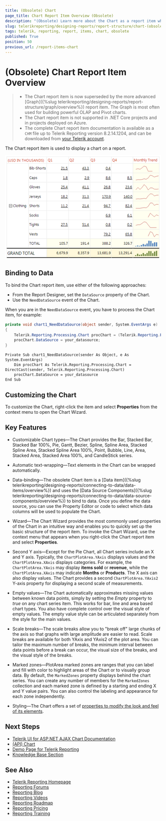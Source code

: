 ```yaml
---
title: (Obsolete) Chart
page_title: Chart Report Item Overview (Obsolete)
description: "(Obsolete) Learn more about the Chart as a report item when using Telerik Reporting. Consider using the Graph item instead."
slug: telerikreporting/designing-reports/report-structure/chart-(obsolete)
tags: telerik, reporting, report, items, chart, obsolete
published: True
position: 50
previous_url: /report-items-chart
---
```


# (Obsolete) Chart Report Item Overview

>* The Chart report item is now superseded by the more advanced [Graph]({%slug telerikreporting/designing-reports/report-structure/graph/overview%}) report item. The Graph is most often used for building powerful OLAP and Pivot charts. 
>* The Chart report item is not supported in .NET Core projects and in projects deployed on Azure. 
>* The complete Chart report item documentation is available as a `CHM` file up to Telerik Reporting version 8.2.14.1204, and can be downloaded from [your Telerik account](https://www.telerik.com/account/downloads/product-download?product=REPORTING).

The Chart report item is used to display a chart on a report. 

![Preview of the Obsolete Sparkline Chart](images/Graph/SparklineChart.png)

## Binding to Data

To bind the Chart report item, use either of the following approaches:

* From the Report Designer, set the `DataSource` property of the Chart.
* Use the `NeedDataSource` event of the Chart.

When you are in the `NeedDataSource` event, you have to process the Chart item, for example:

````C#
private void chart1_NeedDataSource(object sender, System.EventArgs e)
{
	Telerik.Reporting.Processing.Chart procChart = (Telerik.Reporting.Processing.Chart)sender;
	procChart.DataSource = your_datasource;
}
````
````VB.NET
Private Sub chart1_NeedDataSource(sender As Object, e As System.EventArgs)
	Dim procChart As Telerik.Reporting.Processing.Chart = DirectCast(sender, Telerik.Reporting.Processing.Chart)
	procChart.DataSource = your_datasource
End Sub
````

## Customizing the Chart 

To customize the Chart, right-click the item and select **Properties** from the context menu to open the Chart Wizard.

## Key Features

* Customizable Chart types&mdash;The Chart provides the Bar, Stacked Bar, Stacked Bar 100%, Pie, Gantt, Bezier, Spline, Spline Area, Stacked Spline Area, Stacked Spline Area 100%, Point, Bubble, Line, Area, Stacked Area, Stacked Area 100%, and CandleStick series.

* Automatic text-wrapping&mdash;Text elements in the Chart can be wrapped automatically.

* Data-binding&mdash;The obsolete Chart item is a [Data item]({%slug telerikreporting/designing-reports/connecting-to-data/data-items/overview%}) and uses the [Data Source Components]({%slug telerikreporting/designing-reports/connecting-to-data/data-source-components/overview%}) to bind to data. Once you define the data source, you can use the Property Editor or code to select which data columns will be used to populate the Chart.

* Wizard&mdash;The Chart Wizard provides the most commonly used properties of the Chart in an intuitive way and enables you to quickly set up the basic structure of the report item. To invoke the Chart Wizard, use the context menu that appears when you right-click the Chart report item and select **Properties**.

* Second Y axis&mdash;Except for the Pie Chart, all Chart series include an X and Y axis. Typically, the `ChartPlotArea.YAxis` displays values and the `ChartPlotArea.XAxis` displays categories. For example, the `ChartPlotArea.YAxis` may display **items sold** or **revenue**, while the `ChartPlotArea.XAxis` may indicate **Months** or **Products**. The X axis can also display values. The Chart provides a second `ChartPlotArea.YAxis2` Y-axis property for displaying a second scale of measurements.

* Empty values&mdash;The Chart automatically approximates missing values between known data points, simply by setting the _Empty_ property to _true_ on any chart series item. This works for bar, line and area based chart types. You also have complete control over the visual style of empty values. The empty value style can be articulated separately from the style for the main values.

* Scale breaks&mdash;The scale breaks allow you to "break off" large chunks of the axis so that graphs with large amplitude are easier to read. Scale breaks are available for both YAxis and YAxis2 of the plot area. You can tailor the maximum number of breaks, the minimum interval between data points before a break can occur, the visual size of the breaks, and the visual style of the breaks.

* Marked zones&mdash;PlotArea marked zones are ranges that you can label and fill with color to highlight areas of the Chart or to visually group data. By default, the `MarkedZones` property displays behind the chart series. You can create any number of members for the `MarkedZones` collection and each marked zone is defined by a starting and ending X and Y value pairs. You can also control the labeling and appearance for each zone independently.

* Styling&mdash;The Chart offers a set of [properties to modify the look and feel of its elements](/reporting/api/Telerik.Reporting.Chart).

## Next Steps

* [Telerik UI for ASP.NET AJAX Chart Documentation](https://docs.telerik.com/devtools/aspnet-ajax/controls/chart/overview)
* [(API) Chart](/reporting/api/Telerik.Reporting.Chart)
* [Demo Page for Telerik Reporting](https://demos.telerik.com/reporting)
* [Knowledge Base Section](/knowledge-base)

## See Also

* [Telerik Reporting Homepage](https://www.telerik.com/products/reporting)
* [Reporting Forums](https://www.telerik.com/forums/reporting)
* [Reporting Blog](https://www.telerik.com/blogs/tag/reporting)
* [Reporting Videos](https://www.telerik.com/videos/reporting)
* [Reporting Roadmap](https://www.telerik.com/support/whats-new/reporting/roadmap)
* [Reporting Pricing](https://www.telerik.com/purchase/individual/reporting)
* [Reporting Training](https://learn.telerik.com/learn/course/external/view/elearning/19/reporting-report-server-training)
